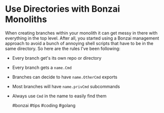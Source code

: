 # Use Directories with Bonzai Monoliths

When creating branches within your monolith it can get messy in there
with everything in the top level. After all, you started using a Bonzai
management approach to avoid a bunch of annoying shell scripts that have
to be in the same directory. So here are the rules I've been following:

* Every branch get's its own repo or directory
* Every branch gets a `name.Cmd`
* Branches can decide to have `name.OtherCmd` exports
* Most branches will have `name.privCmd` subcommands
* Always use `Cmd` in the name to easily find them

    #bonzai #tips #coding #golang
